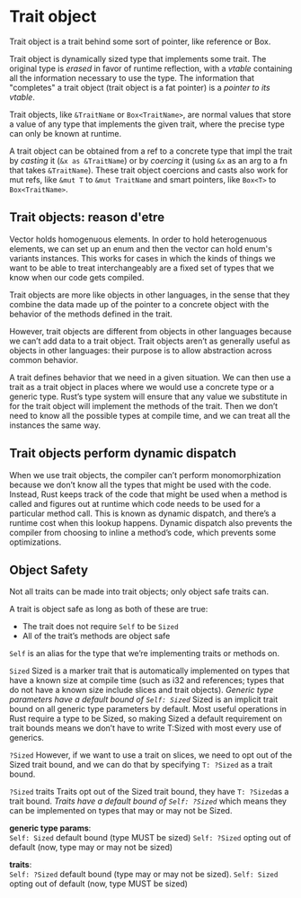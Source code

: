 # Trait object

Trait object is a trait behind some sort of pointer, like reference or Box<T>.

Trait object is dynamically sized type that implements some trait. The original type is *erased* in favor of runtime reflection, with a *vtable* containing all the information necessary to use the type. The information that "completes" a trait object (trait object is a fat pointer) is a *pointer to its vtable*.

Trait objects, like `&TraitName` or `Box<TraitName>`, are normal values that store a value of any type that implements the given trait, where the precise type can only be known at runtime.

A trait object can be obtained from a ref to a concrete type that impl the trait by *casting* it (`&x as &TraitName`) or by *coercing* it (using `&x` as an arg to a fn that takes `&TraitName`). These trait object coercions and casts also work for mut refs, like `&mut T` to `&mut TraitName` and smart pointers, like `Box<T>` to `Box<TraitName>`. 


## Trait objects: reason d'etre
Vector holds homogenuous elements. In order to hold heterogenuous elements, we can set up an enum and then the vector can hold enum's variants instances. This works for cases in which the kinds of things we want to be able to treat interchangeably are a fixed set of types that we know when our code gets compiled.

Trait objects are more like objects in other languages, in the sense that they combine the data made up of the pointer to a concrete object with the behavior of the methods defined in the trait.

However, trait objects are different from objects in other languages because we can’t add data to a trait object. Trait objects aren’t as generally useful as objects in other languages: their purpose is to allow abstraction across common behavior.

A trait defines behavior that we need in a given situation. We can then use a trait as a trait object in places where we would use a concrete type or a generic type. Rust’s type system will ensure that any value we substitute in for the trait object will implement the methods of the trait. Then we don’t need to know all the possible types at compile time, and we can treat all the instances the same way. 


## Trait objects perform dynamic dispatch
When we use trait objects, the compiler can’t perform monomorphization because we don’t know all the types that might be used with the code. Instead, Rust keeps track of the code that might be used when a method is called and figures out at runtime which code needs to be used for a particular method call. This is known as dynamic dispatch, and there’s a runtime cost when this lookup happens. Dynamic dispatch also prevents the compiler from choosing to inline a method’s code, which prevents some optimizations.


## Object Safety
Not all traits can be made into trait objects; only object safe traits can.

A trait is object safe as long as both of these are true:
- The trait does not require `Self` to be `Sized`
- All of the trait’s methods are object safe

`Self` is an alias for the type that we’re implementing traits or methods on.

`Sized`
Sized is a marker trait that is automatically implemented on types that have a known size at compile time (such as i32 and references; types that do not have a known size include slices and trait objects).
*Generic type parameters have a default bound of `Self: Sized`*
Sized is an implicit trait bound on all generic type parameters by default. 
Most useful operations in Rust require a type to be Sized, so making Sized a default requirement on trait bounds means we don’t have to write T:Sized with most every use of generics. 

`?Sized`
However, if we want to use a trait on slices, we need to opt out of the Sized trait bound, and we can do that by specifying `T: ?Sized` as a trait bound.

`?Sized` traits
Traits opt out of the Sized trait bound, they have `T: ?Sized`as a trait bound.
*Traits have a default bound of `Self: ?Sized`*
which means they can be implemented on types that may or may not be Sized. 


**generic type params**:  
`Self: Sized`  default bound (type MUST be sized)
`Self: ?Sized` opting out of default (now, type may or may not be sized)

**traits**:  
`Self: ?Sized` default bound (type may or may not be sized).
`Self: Sized`  opting out of default (now, type MUST be sized)


